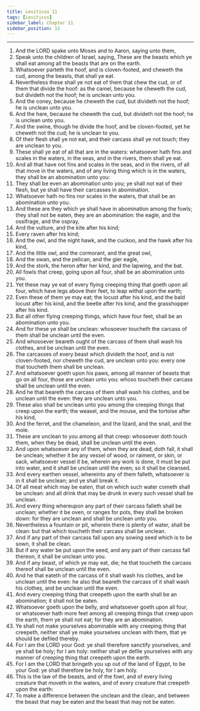```yaml
---
title: Leviticus 11
tags: [Leviticus]
sidebar_label: Chapter 11
sidebar_position: 11
---
```


---
1. And the LORD spake unto Moses and to Aaron, saying unto them,
2. Speak unto the children of Israel, saying, These are the beasts which ye shall eat among all the beasts that are on the earth.
3. Whatsoever parteth the hoof, and is cloven-footed, and cheweth the cud, among the beasts, that shall ye eat.
4. Nevertheless these shall ye not eat of them that chew the cud, or of them that divide the hoof: as the camel, because he cheweth the cud, but divideth not the hoof; he is unclean unto you.
5. And the coney, because he cheweth the cud, but divideth not the hoof; he is unclean unto you.
6. And the hare, because he cheweth the cud, but divideth not the hoof; he is unclean unto you.
7. And the swine, though he divide the hoof, and be cloven-footed, yet he cheweth not the cud; he is unclean to you.
8. Of their flesh shall ye not eat, and their carcass shall ye not touch; they are unclean to you.
9. These shall ye eat of all that are in the waters: whatsoever hath fins and scales in the waters, in the seas, and in the rivers, them shall ye eat.
10. And all that have not fins and scales in the seas, and in the rivers, of all that move in the waters, and of any living thing which is in the waters, they shall be an abomination unto you:
11. They shall be even an abomination unto you; ye shall not eat of their flesh, but ye shall have their carcasses in abomination.
12. Whatsoever hath no fins nor scales in the waters, that shall be an abomination unto you.
13. And these are they which ye shall have in abomination among the fowls; they shall not be eaten, they are an abomination: the eagle, and the ossifrage, and the ospray,
14. And the vulture, and the kite after his kind;
15. Every raven after his kind;
16. And the owl, and the night hawk, and the cuckoo, and the hawk after his kind,
17. And the little owl, and the cormorant, and the great owl,
18. And the swan, and the pelican, and the gier eagle,
19. And the stork, the heron after her kind, and the lapwing, and the bat.
20. All fowls that creep, going upon all four, shall be an abomination unto you.
21. Yet these may ye eat of every flying creeping thing that goeth upon all four, which have legs above their feet, to leap withal upon the earth;
22. Even these of them ye may eat; the locust after his kind, and the bald locust after his kind, and the beetle after his kind, and the grasshopper after his kind.
23. But all other flying creeping things, which have four feet, shall be an abomination unto you.
24. And for these ye shall be unclean: whosoever toucheth the carcass of them shall be unclean until the even.
25. And whosoever beareth ought of the carcass of them shall wash his clothes, and be unclean until the even.
26. The carcasses of every beast which divideth the hoof, and is not cloven-footed, nor cheweth the cud, are unclean unto you: every one that toucheth them shall be unclean.
27. And whatsoever goeth upon his paws, among all manner of beasts that go on all four, those are unclean unto you: whoso toucheth their carcass shall be unclean until the even.
28. And he that beareth the carcass of them shall wash his clothes, and be unclean until the even: they are unclean unto you.
29. These also shall be unclean unto you among the creeping things that creep upon the earth; the weasel, and the mouse, and the tortoise after his kind,
30. And the ferret, and the chameleon, and the lizard, and the snail, and the mole.
31. These are unclean to you among all that creep: whosoever doth touch them, when they be dead, shall be unclean until the even.
32. And upon whatsoever any of them, when they are dead, doth fall, it shall be unclean; whether it be any vessel of wood, or raiment, or skin, or sack, whatsoever vessel it be, wherein any work is done, it must be put into water, and it shall be unclean until the even; so it shall be cleansed.
33. And every earthen vessel, whereinto any of them falleth, whatsoever is in it shall be unclean; and ye shall break it.
34. Of all meat which may be eaten, that on which such water cometh shall be unclean: and all drink that may be drunk in every such vessel shall be unclean.
35. And every thing whereupon any part of their carcass falleth shall be unclean; whether it be oven, or ranges for pots, they shall be broken down: for they are unclean and shall be unclean unto you.
36. Nevertheless a fountain or pit, wherein there is plenty of water, shall be clean: but that which toucheth their carcass shall be unclean.
37. And if any part of their carcass fall upon any sowing seed which is to be sown, it shall be clean.
38. But if any water be put upon the seed, and any part of their carcass fall thereon, it shall be unclean unto you.
39. And if any beast, of which ye may eat, die; he that toucheth the carcass thereof shall be unclean until the even.
40. And he that eateth of the carcass of it shall wash his clothes, and be unclean until the even: he also that beareth the carcass of it shall wash his clothes, and be unclean until the even.
41. And every creeping thing that creepeth upon the earth shall be an abomination; it shall not be eaten.
42. Whatsoever goeth upon the belly, and whatsoever goeth upon all four, or whatsoever hath more feet among all creeping things that creep upon the earth, them ye shall not eat; for they are an abomination.
43. Ye shall not make yourselves abominable with any creeping thing that creepeth, neither shall ye make yourselves unclean with them, that ye should be defiled thereby.
44. For I am the LORD your God: ye shall therefore sanctify yourselves, and ye shall be holy; for I am holy: neither shall ye defile yourselves with any manner of creeping thing that creepeth upon the earth.
45. For I am the LORD that bringeth you up out of the land of Egypt, to be your God: ye shall therefore be holy, for I am holy.
46. This is the law of the beasts, and of the fowl, and of every living creature that moveth in the waters, and of every creature that creepeth upon the earth:
47. To make a difference between the unclean and the clean, and between the beast that may be eaten and the beast that may not be eaten.